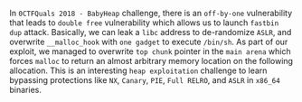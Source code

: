 In `0CTFQuals 2018 - BabyHeap` challenge, there is an `off-by-one` vulnerability that leads to `double free` vulnerability which allows us to launch `fastbin dup` attack. Basically, we can leak a `libc` address to de-randomize `ASLR`, and overwrite `__malloc_hook` with `one gadget` to execute `/bin/sh`. As part of our exploit, we managed to overwrite `top chunk` pointer in the `main arena` which forces `malloc` to return an almost arbitrary memory location on the following allocation. This is an interesting `heap exploitation` challenge to learn bypassing protections like `NX`, `Canary`, `PIE`, `Full RELRO`, and `ASLR` in `x86_64` binaries.